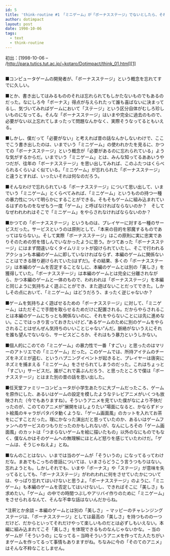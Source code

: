 ```yaml
---
id: 5
title: 'think-routine #1　「ミニゲーム」が「ボーナスステージ」でないとしたら、それは何だろう'
author: dotimpact
layout: post
date: 1998-10-06
tags:
  - text
  - think-routine
---
```

初出：[1998-10-06 &#8211; /http://para.tutics.tut.ac.jp/~kotaro/Dotimpact/think_01.html][1]

## <!--more-->

■コンピュータゲームの開発者が、「ボーナスステージ」という概念を忘れてすでに久しい。

■とか、書き出してはみるもののそれは忘れられてもしかたないものでもあるのだった。なにしろ今「ボーナス」得点が与えられたって誰も喜ばないに決まってるし、気づいてみればゲームにおいて「ステージ」という区分自体がむしろ珍しいものになってる。そんな「ボーナスステージ」はいまや完全に過去のもので、必要がない以上忘れてしまったって問題なんかなく、実際そうなってるともいえる。

■しかし、僕だって「必要がない」と考えれば昔の話なんかしないわけで、ここでこう書き出したのは、いまでいう「ミニゲーム」の使われかたを見るに、かつての「ボーナスステージ」という概念が「必要があるのに忘れられている」ような気がするからだ。いまでいう「ミニゲーム」とは、みんな知ってるああいうやつだが、往年の「ボーナスステージ」を思い出してみれば、このふたつはくらべられるくらいよく似ている。「ミニゲーム」が忘れられた「ボーナスステージ」と違うとすれば、いったいそれは何なのだろう。

■そんなわけで忘れられている「ボーナスステージ」について思い出して、いまでいう「ミニゲーム」とくらべてみれば、「ミニゲーム」というものの持つ一種の暴力性について明らかにすることができる。そもそもゲームに組み込まれているはずのものをなぜもう一度「ゲーム」と呼ばなければならないのか？　そしてなぜわれわれはそこで「ミニゲーム」をやらされなければならないのか？

■かつての「ボーナスステージ」というものは、プレイヤーに対する一種のサービスだった。サービスというのは原則として、「本来の目的を邪魔するものであってはならない」。そして実際「ボーナスステージ」はこの原則に実に忠実でありそのための労を惜しんでいなかったように思う。かつてあった「ボーナスステージ」にはまず間違いなくタイムリミットが設けられていたし、そこで行われるアクションも本編のゲームに即していなければならず、本編のゲームに関係ないことはできる限り避けられていた(はずだ)。その結果、多くの「ボーナスステージ」は本編のゲームを否定することなしに、本編のゲームとは別の「美しさ」を獲得していた。「ボーナスステージ」は本編のゲームとは完全に分離されながら、かつ本編のゲームと一体のもので、われわれは「ボーナスステージ」を本編と同じように気持ちよく遊ぶことができ、また遊ばないことだってできた。しかしその点において、「ミニゲーム」はどうだろう、まったく逆じゃないか？

■ゲームを気持ちよく遊ばせるための「ボーナスステージ」に対して、「ミニゲーム」はただそこで手間を取らせるためだけに配置される。だからやらされることは本編のゲームにちっとも関係ないのに、それをやらないことには先に進めない。ここではっきり言っておきたいけど、&#8221;あるゲームのために別のゲームをやらされることはぜんぜん気持ちのいいことじゃない&#8221;んだ。脈絡がないうえにそれを誰も望んでないなら、サービスどころか、それはもう暴力というしかない。

■個人的にこのての「ミニゲーム」の暴力性で一番「すごい」と思ったのはマリーのアトリエでの「ミニゲーム」だった。このゲームでは、所持アイテムのチーズをネズミが盗む、というハプニングイベントが起きると、プレイヤーは唐突にネズミを捕まえる「ミニゲーム」をさせられてしまうのだった。これはちょっと「すごい」サービスだ。誰がこれで喜ぶんだろう、と思ったところで僕は「ボーナスステージ」とはまた別の昔の話を思い出した。

■任天堂ファミリーコンピュータが小学生あたりに大ブームだったころ、ゲームを原作にした、あるいはゲームの設定を模したようなテレビアニメがいくつも放映された（今でもありますね）。そういうアニメを見ていた僕がなにより不快だったのが、このてのアニメが“展開をはしょりたい”場面になると、かならずドット絵風のキャラがパタパタ動くような、「ゲーム画面風」のカットを入れてお茶をにごすことだった。理にかなった演出だと思っていたのか、あるいはゲームファンへのサービスのつもりだったのかもしれないが、なんにしろその「ゲーム画面風」のカットは「つまらないゲームを絵に描いたもの」以外のなにものでもなく、僕なんかはそのゲームへの無理解にほとんど怒りを感じていたわけだ。「ゲームは、そうじゃねえよ」とね。

■なんのことはない、いまでは当のゲームが「そういうの」になってるってわけだな。まあでもこっちの昔話については、いまさらどうこう言うつもりはない。忘れようとも。しかしそれでも、いまや「ボーナス」や「ステージ」が意味を失ってるとしても、「ボーナスステージ」がわれわれに何をさせていたかについては、やっぱり忘れてはいけないと思うよ。「ボーナスステージ」のように、「ミニゲーム」も本編のゲームを否定してはいけないし、できればそこに「美しさ」も求めたい。「ゲーム」の中での時間つぶしやアリバイ作りのために「ミニゲーム」をさせられるなんて、そんな不幸な話はないんだからね。

*注釈とか余談 &#8211; 本編のゲームとは別の「美しさ」 &#8211; マッピーのチャレンジングステージは、「ボーナスステージ」としては最高の「美しさ」を持つものの一つだけど、だからといってそれだけやって楽しいものだとは必ずしもいえない。本編に組み込まれてこそ「美しさ」を体現できるものなんじゃないかな。 &#8211; 当のゲームが「そういうの」になってる &#8211; 当時そういうアニメを作ってた人たちがいまゲームを作ってるって事情もありますがね。ちなみに今の「そのてのアニメ」はそんな不粋なことしません。

 [1]: http://web.archive.org/web/*/http://para.tutics.tut.ac.jp/~kotaro/Dotimpact/think_01.html
